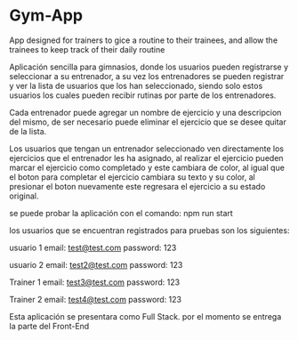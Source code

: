 # Gym-App
App designed for trainers to gice a routine to their trainees, and allow the trainees to keep track of their daily routine

Aplicación sencilla para gimnasios, donde los usuarios pueden registrarse y seleccionar a su entrenador, a su vez los entrenadores se pueden registrar y ver la lista de usuarios que los han seleccionado, 
siendo solo estos usuarios los cuales pueden recibir rutinas por parte de los entrenadores.

Cada entrenador puede agregar un nombre de ejercicio y una descripcion del mismo, de ser necesario puede eliminar el ejercicio que se desee quitar de la lista.

Los usuarios que tengan un entrenador seleccionado ven directamente los ejercicios que el entrenador les ha asignado, al realizar el ejercicio pueden marcar el ejercicio como completado y este cambiara de color,
al igual que el boton para completar el ejercicio cambiara su texto y su color, al presionar el boton nuevamente este regresara el ejercicio a su estado original.

se puede probar la aplicación con el comando: npm run start

los usuarios que se encuentran registrados para pruebas son los siguientes:

usuario 1 email: test@test.com password: 123

usuario 2 email: test2@test.com password: 123

Trainer 1 email: test3@test.com password: 123

Trainer 2 email: test4@test.com password: 123

Esta aplicación se presentara como Full Stack. por el momento se entrega la parte del Front-End
